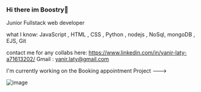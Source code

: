 ### Hi there im Boostry👋
Junior Fullstack web developer

what I know: JavaScript , HTML , CSS , Python , nodejs , NoSql, mongoDB , EJS, Git

contact me for any collabs here:
https://www.linkedin.com/in/yanir-laty-a71613202/
Gmail : yanir.laty@gmail.com

I'm currently working on the Booking appointment Project ---> 

![image](https://user-images.githubusercontent.com/100792995/172630122-a8c18a82-1b00-4c5b-a08e-e73891165f3a.png)

<!--
**Boostry123/Boostry123** is a ✨ _special_ ✨ repository because its `README.md` (this file) appears on your GitHub profile.

Here are some ideas to get you started:

- 🔭 I’m currently working on ...
- 🌱 I’m currently learning ...
- 👯 I’m looking to collaborate on ...
- 🤔 I’m looking for help with ...
- 💬 Ask me about ...
- 📫 How to reach me: ...
- 😄 Pronouns: ...
- ⚡ Fun fact: ...
-->
